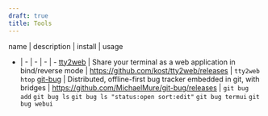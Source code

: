 ```yaml
---
draft: true
title: Tools
---
```


name  | description | install | usage
- | - | - | - | -
[tty2web](https://github.com/kost/tty2web) | Share your terminal as a web application in bind/reverse mode | https://github.com/kost/tty2web/releases | `tty2web htop`
[git-bug](https://github.com/MichaelMure/git-bug) | Distributed, offline-first bug tracker embedded in git, with bridges | <https://github.com/MichaelMure/git-bug/releases> | `git bug add` `git bug ls` `git bug ls "status:open sort:edit"` `git bug termui` `git bug webui`